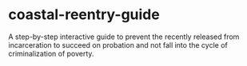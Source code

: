 # coastal-reentry-guide
A step-by-step interactive guide to prevent the recently released from incarceration to succeed on probation and not fall into the cycle of criminalization of poverty.
